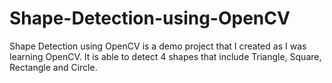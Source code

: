 # Shape-Detection-using-OpenCV
Shape Detection using OpenCV is a demo project that I created as I was learning OpenCV. It is able to detect 4 shapes that include Triangle, Square, Rectangle and Circle.
